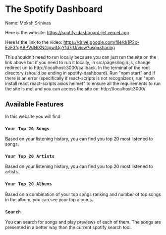 # The Spotify Dashboard
Name: Moksh Srinivas

Here is the website: https://spotify-dashboard-jet.vercel.app

Here is the link to the video: https://drive.google.com/file/d/1P2c-EzF3fqABPV6NiXNGigwiGgY1d7rU/view?usp=sharing

This shouldn't need to run locally because you can just run the site on the link above but if you need to run it locally, in src/pages/login.js, change redirect uri to http://localhost:3000/callback. In the terminal of the root directory (should be ending in spotify-dashboard). Run "npm start" and if there is an error (specifically if react-scripts is not recognized), run "npm install react react-scripts axios helmet" to ensure all the requirements to run the site is met and you can access the site on: http://localhost:3000/

## Available Features

In this website you will find

### `Your Top 20 Songs`

Based on your listening history, you can find you top 20 most listened to songs.

### `Your Top 20 Artists`

Based on your listening history, you can find you top 20 most listened to artists.

### `Your Top 20 Albums`

Based on a combination of your top songs ranking and number of top songs in the album, you can see your top albums.

### `Search`

You can search for songs and play previews of each of them. The songs are presented in a better way than the current spotify search tool.


